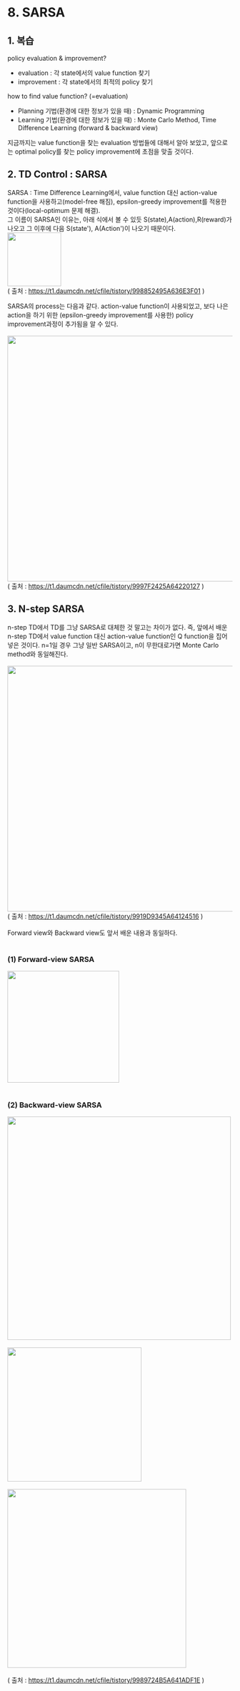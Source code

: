 # 8. SARSA
## 1. 복습
policy evaluation & improvement?
- evaluation : 각 state에서의 value function 찾기
- improvement : 각 state에서의 최적의 policy 찾기

how to find value function? (=evaluation)
- Planning 기법(환경에 대한 정보가 있을 때) : Dynamic Programming 
- Learning 기법(환경에 대한 정보가 있을 때) : Monte Carlo Method, Time Difference Learning (forward & backward view)

지금까지는 value function을 찾는 evaluation 방법들에 대해서 알아 보았고, 앞으로는 optimal policy를 찾는 policy improvement에 초점을 맞출 것이다.

## 2. TD Control : SARSA
SARSA : Time Difference Learning에서, value function 대신 action-value function을 사용하고(model-free 해짐), epsilon-greedy improvement를 적용한 것이다(local-optimum 문제 해결).
</br>
그 이름이 SARSA인 이유는, 아래 식에서 볼 수 있듯 S(state),A(action),R(reward)가 나오고 그 이후에 다음 S(state'), A(Action')이 나오기 때문이다. </br>
<img src="https://t1.daumcdn.net/cfile/tistory/998852495A636E3F01" width="120" /> </br>
( 출처 : https://t1.daumcdn.net/cfile/tistory/998852495A636E3F01 )

SARSA의 process는 다음과 같다. action-value function이 사용되었고, 보다 나은 action을 하기 위한 (epsilon-greedy improvement를 사용한) policy improvement과정이 추가됨을 알 수 있다. </br></br>
<img src="https://t1.daumcdn.net/cfile/tistory/9997F2425A64220127" width="550" /> </br>
( 출처 : https://t1.daumcdn.net/cfile/tistory/9997F2425A64220127 )

## 3. N-step SARSA
n-step TD에서 TD를 그냥 SARSA로 대체한 것 말고는 차이가 없다. 즉, 앞에서 배운 n-step TD에서 value function 대신 action-value function인 Q function을 집어 넣은 것이다. n=1일 경우 그냥 일반 SARSA이고, n이 무한대로가면 Monte Carlo method와 동일해진다. </br> </br>
<img src="https://t1.daumcdn.net/cfile/tistory/9919D9345A64124516" width="550" /> </br>
( 출처 : https://t1.daumcdn.net/cfile/tistory/9919D9345A64124516 ) </br></br>
Forward view와 Backward view도 앞서 배운 내용과 동일하다. </br></br>
### (1) Forward-view SARSA
<img src="https://t1.daumcdn.net/cfile/tistory/9989724B5A641ADF1E" width="250" /> </br> </br>
### (2) Backward-view SARSA
<img src="https://t1.daumcdn.net/cfile/tistory/990278415A641E6D0E" width="500" />  </br></br>
<img src="https://t1.daumcdn.net/cfile/tistory/997E3B3C5A641D7806" width="300" /> </br></br>
<img src="https://t1.daumcdn.net/cfile/tistory/995A8B345A641EBE37" width="400" /> </br></br>
( 출처 : https://t1.daumcdn.net/cfile/tistory/9989724B5A641ADF1E ) </br>



